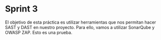 # Sprint 3

El objetivo de esta práctica es utilizar herramientas que nos permitan hacer SAST y DAST en nuestro proyecto. Para ello, vamos a utilizar SonarQube y OWASP ZAP. Esto es una prueba.

